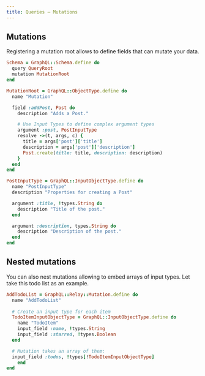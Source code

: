 ```yaml
---
title: Queries — Mutations
---
```


## Mutations

Registering a mutation root allows to define fields that can mutate your data.

```ruby
Schema = GraphQL::Schema.define do
  query QueryRoot
  mutation MutationRoot
end

MutationRoot = GraphQL::ObjectType.define do
  name "Mutation"

  field :addPost, Post do
    description "Adds a Post."

    # Use Input Types to define complex argument types
    argument :post, PostInputType
    resolve ->(t, args, c) {
      title = args['post']['title']
      description = args['post']['description']
      Post.create(title: title, description: description)
    }
  end
end

PostInputType = GraphQL::InputObjectType.define do
  name "PostInputType"
  description "Properties for creating a Post"

  argument :title, !types.String do
    description "Title of the post."
  end

  argument :description, types.String do
    description "Description of the post."
  end
end
```

## Nested mutations

You can also nest mutations allowing to embed arrays of input types. Let take this todo list
as an example.

```ruby
AddTodoList = GraphQL::Relay::Mutation.define do
  name "AddTodoList"
 
  # Create an input type for each item
  TodoItemInputObjectType = GraphQL::InputObjectType.define do
    name "TodoItem"
    input_field :name, !types.String
    input_field :starred, !types.Boolean
  end

  # Mutation takes an array of them:
  input_field :todos, !types[!TodoItemInputObjectType]
    end
end
```
